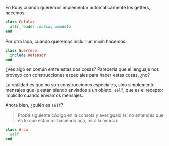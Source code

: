 En Ruby cuando queremos implementar automáticamente los getters, hacemos:

```ruby
class Celular
  attr_reader :marca, :modelo
end
```

Por otro lado, cuando queremos incluir un mixin hacemos:

```ruby
class Guerrero
  include Defensor
end
```

¿Ves algo en común entre estas dos cosas? Parecería que el lenguaje nos proveyó con construcciones especiales para hacer estas cosas, ¿no?

La realidad es que no son construcciones especiales, sino simplemente mensajes que le están siendo enviados a un objeto: `self`, que es el receptor implícito cuando enviamos mensajes.

Ahora bien, ¿quién es `self`?

> Probá siguiente código en la consola y averigualo (si no entendés que es lo que estamos haciendo acá, mirá la ayuda):

```ruby
class Arco
  self
end
```



